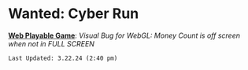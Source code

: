 # Wanted: Cyber Run

**[Web Playable Game](https://wantedcyberrun.itch.io/game)**: *Visual Bug for WebGL: Money Count is off screen when not in FULL SCREEN*

    Last Updated: 3.22.24 (2:40 pm)
